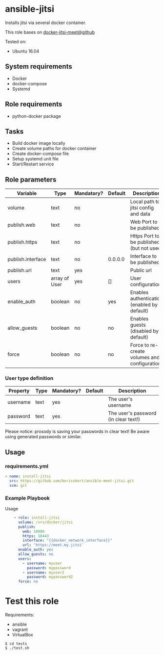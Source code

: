 # ansible-jitsi

Installs jitsi via several docker container.

This role bases on [docker-jitsi-meet@github](https://github.com/jitsi/docker-jitsi-meet)

Tested on:
* Ubuntu 16.04

## System requirements

* Docker
* docker-compose
* Systemd

## Role requirements

* python-docker package

## Tasks

* Build docker image locally
* Create volume paths for docker container
* Create docker-compose file
* Setup systemd unit file
* Start/Restart service

## Role parameters

| Variable      | Type | Mandatory? | Default | Description           |
|---------------|------|------------|---------|-----------------------|
| volume        | text | no         | <empty> | Local path to jitsi config and data |
| publish.web   | text | no         | <empty> | Web Port to be published            |
| publish.https | text | no         | <empty> | Https Port to be published (but not used) |
| publish.interface | text | no     | 0.0.0.0 | Interface to be published                 |
| publish.url       | text | yes    | <empty> | Public url                                |
| users             | array of User | yes | [] | User configuration                       |
| enable_auth       | boolean | no  | yes      | Enables authentication (enabled by default) |
| allow_guests      | boolean | no  | no       | Enables guests (disabled by default)        |
| force             | boolean       | no  | no | Force to re-create volumes and configuration |

### User type definition

| Property      | Type | Mandatory? | Default | Description           |
|---------------|------|------------|---------|-----------------------|
| username      | text | yes        | <empty> | The user's username   |
| password      | text | yes        | <empty> | The user's password (in clear text!) |

Please notice: prosody is saving your passwords in clear text! Be aware using generated passwords or similar.

## Usage

### requirements.yml

```yaml
- name: install-jitsi
  src: https://github.com/borisskert/ansible-meet-jitsi.git
  scm: git
```

### Example Playbook

Usage

```yaml
    - role: install-jitsi
      volume: /srv/docker/jitsi
      publish:
        web: 10080
        https: 10443
        interface: "{{docker_network_interface}}"
        url: 'https://meet.my.jitsi'
      enable_auth: yes
      allow_guests: no
      users:
        - username: myuser
          password: mypassword
        - username: myuser2
          password: mypassword2
      force: no
```

# Test this role

Requirements:

* ansible
* vagrant
* VirtualBox

```shell script
$ cd tests
$ ./test.sh
```
